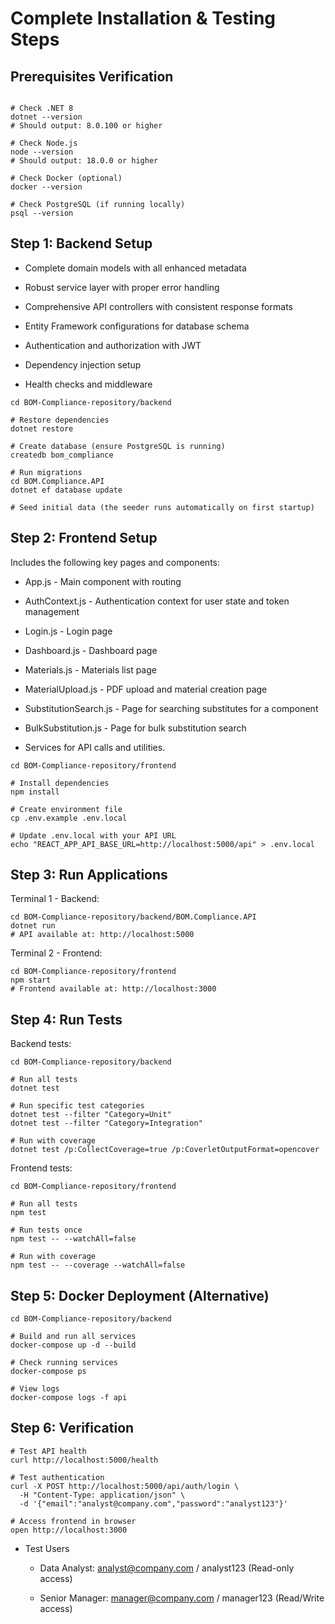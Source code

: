 # Complete Installation & Testing Steps

##  Prerequisites Verification
```

# Check .NET 8
dotnet --version
# Should output: 8.0.100 or higher 

# Check Node.js  
node --version
# Should output: 18.0.0 or higher

# Check Docker (optional)
docker --version

# Check PostgreSQL (if running locally)
psql --version

```
## Step 1: Backend Setup


- Complete domain models with all enhanced metadata

- Robust service layer with proper error handling

- Comprehensive API controllers with consistent response formats

- Entity Framework configurations for database schema

- Authentication and authorization with JWT

- Dependency injection setup

- Health checks and middleware
```
cd BOM-Compliance-repository/backend

# Restore dependencies
dotnet restore

# Create database (ensure PostgreSQL is running)
createdb bom_compliance

# Run migrations
cd BOM.Compliance.API
dotnet ef database update

# Seed initial data (the seeder runs automatically on first startup)

```

## Step 2: Frontend Setup

Includes the following key pages and components:

  - App.js - Main component with routing

  - AuthContext.js - Authentication context for user state and token management

  - Login.js - Login page

  - Dashboard.js - Dashboard page

  - Materials.js - Materials list page

  - MaterialUpload.js - PDF upload and material creation page

  - SubstitutionSearch.js - Page for searching substitutes for a component

  - BulkSubstitution.js - Page for bulk substitution search

  - Services for API calls and utilities.





```
cd BOM-Compliance-repository/frontend

# Install dependencies
npm install

# Create environment file  
cp .env.example .env.local

# Update .env.local with your API URL
echo "REACT_APP_API_BASE_URL=http://localhost:5000/api" > .env.local

```

## Step 3: Run Applications

Terminal 1 - Backend:

```
cd BOM-Compliance-repository/backend/BOM.Compliance.API
dotnet run
# API available at: http://localhost:5000
```

Terminal 2 - Frontend:
```
cd BOM-Compliance-repository/frontend
npm start
# Frontend available at: http://localhost:3000
```

## Step 4: Run Tests

Backend tests:

```
cd BOM-Compliance-repository/backend

# Run all tests
dotnet test

# Run specific test categories
dotnet test --filter "Category=Unit"
dotnet test --filter "Category=Integration"

# Run with coverage
dotnet test /p:CollectCoverage=true /p:CoverletOutputFormat=opencover
```

Frontend tests:

```
cd BOM-Compliance-repository/frontend

# Run all tests
npm test

# Run tests once  
npm test -- --watchAll=false

# Run with coverage
npm test -- --coverage --watchAll=false
```

## Step 5: Docker Deployment (Alternative)

```
cd BOM-Compliance-repository/backend

# Build and run all services
docker-compose up -d --build

# Check running services
docker-compose ps

# View logs
docker-compose logs -f api
```

## Step 6: Verification
```
# Test API health
curl http://localhost:5000/health

# Test authentication
curl -X POST http://localhost:5000/api/auth/login \
  -H "Content-Type: application/json" \
  -d '{"email":"analyst@company.com","password":"analyst123"}'

# Access frontend in browser
open http://localhost:3000
```

- Test Users

  - Data Analyst: analyst@company.com / analyst123 (Read-only access)

  - Senior Manager: manager@company.com / manager123 (Read/Write access)
